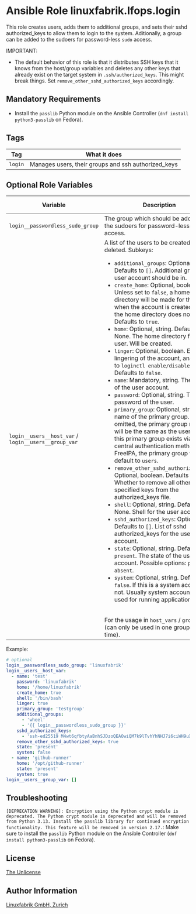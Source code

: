 # Ansible Role linuxfabrik.lfops.login

This role creates users, adds them to additional groups, and sets their sshd authorized_keys to allow them to login to the system.
Aditionally, a group can be added to the sudoers for password-less `sudo` access.

IMPORTANT:

* The default behavior of this role is that it distributes SSH keys that it knows from the host/group variables and deletes any other keys that already exist on the target system in `.ssh/authorized_keys`. This might break things. Set `remove_other_sshd_authorized_keys` accordingly.

## Mandatory Requirements

* Install the `passlib` Python module on the Ansible Controller (`dnf install python3-passlib` on Fedora).


## Tags

| Tag     | What it does                                        |
| ---     | ------------                                        |
| `login` | Manages users, their groups and ssh authorized_keys |


## Optional Role Variables

| Variable | Description | Default Value |
| -------- | ----------- | ------------- |
| `login__passwordless_sudo_group` | The group which should be added to the sudoers for password-less `sudo` access. | `''` |
| `login__users__host_var` /<br> `login__users__group_var` | A list of the users to be created or deleted. Subkeys: <ul><li>`additional_groups`: Optional, list. Defaults to `[]`. Additional groups the user account should be in.</li> <li>`create_home`: Optional, boolean. Unless set to `false`, a home directory will be made for the user when the account is created or if the home directory does not exist. Defaults to `true`. <li>`home`: Optional, string. Defaults to None. The home directory for the user. Will be created.</li> <li>`linger`: Optional, boolean. Enable lingering of the account, analogous to `loginctl enable/disable-linger`. Defaults to `false`.</li> <li>`name`: Mandatory, string. The name of the user account.</li> <li>`password`: Optional, string. The password of the user.</li> <li>`primary_group`: Optional, string. The name of the primary group. If omitted, the primary group name will be the same as the username. If this primary group exists via a central authentication method e.g. FreeIPA, the primary group will default to `users`.</li> <li>`remove_other_sshd_authorized_keys`: Optional, boolean. Defaults to `false`. Whether to remove all other non-specified keys from the authorized_keys file.</li> <li>`shell`: Optional, string. Defaults to None. Shell for the user account.</li> <li>`sshd_authorized_keys`: Optional, list. Defaults to `[]`. List of sshd authorized_keys for the user account.</li> <li>`state`: Optional, string. Defaults to `present`. The state of the user account. Possible options: `present`, `absent`.</li> <li>`system`: Optional, string. Defaults to `false`. If this is a system account or not. Usually system accounts are used for running applications.</li></ul><br>For the usage in `host_vars` / `group_vars` (can only be used in one group at a time). | `[]` |

Example:
```yaml
# optional
login__passwordless_sudo_group: 'linuxfabrik'
login__users__host_var:
  - name: 'test'
    password: 'linuxfabrik'
    home: '/home/linuxfabrik'
    create_home: true
    shell: '/bin/bash'
    linger: true
    primary_group: 'testgroup'
    additional_groups:
      - 'wheel'
      - '{{ login__passwordless_sudo_group }}'
    sshd_authorized_keys:
      - 'ssh-ed25519 M4wt6qfbtyAaBnhSJDzoQEAOwiQM7k9lTvhYhNHJ7i6ciWH9uXJlbpbDF4Wv5lSr8t1maY test@example.com'
    remove_other_sshd_authorized_keys: true
    state: 'present'
    system: false
  - name: 'github-runner'
    home: '/opt/github-runner'
    state: 'present'
    system: true
login__users__group_var: []
```


## Troubleshooting

`[DEPRECATION WARNING]: Encryption using the Python crypt module is deprecated. The Python crypt module is deprecated and will be removed from Python 3.13. Install the passlib library for continued encryption functionality. This feature will be removed in version 2.17.`: Make sure to install the `passlib` Python module on the Ansible Controller (`dnf install python3-passlib` on Fedora).


## License

[The Unlicense](https://unlicense.org/)


## Author Information

[Linuxfabrik GmbH, Zurich](https://www.linuxfabrik.ch)
